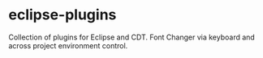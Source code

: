 eclipse-plugins
===============

Collection of plugins for Eclipse and CDT. Font Changer via keyboard and across project environment control. 
